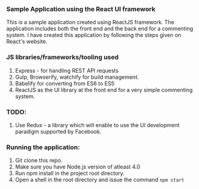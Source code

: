 ### Sample Application using the React UI framework

This is a sample application created using ReactJS framework.
The application includes both the front end and the back end for a commenting system.
I have created this application by following the steps given on React's website.

### JS libraries/frameworks/tooling used
1. Express - for handling REST API requests
2. Gulp, Browserify, watchify for build management.
3. Babelify for converting from ES6 to ES5
4. ReactJS as the UI library at the front end for a very simple commenting system.

### TODO:
1. Use Redux - a library which will enable to use the UI development paradigm supported by Facebook.


### Running the application:
1. Git clone this repo.
2. Make sure you have Node.js version of atleast 4.0
3. Run npm install in the project root directory.
4. Open a shell in the root directory and issue the command `npm start`

